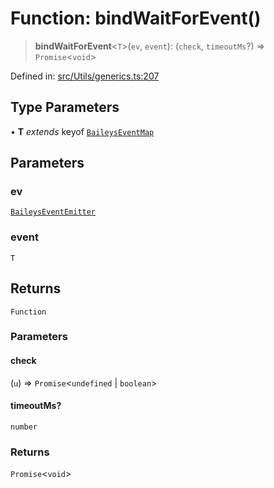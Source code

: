 # Function: bindWaitForEvent()

> **bindWaitForEvent**\<`T`\>(`ev`, `event`): (`check`, `timeoutMs`?) => `Promise`\<`void`\>

Defined in: [src/Utils/generics.ts:207](https://github.com/Fokusdotid/Baileys/blob/3623833a320f5e60f370ef835f3de341453290f5/src/Utils/generics.ts#L207)

## Type Parameters

• **T** *extends* keyof [`BaileysEventMap`](../type-aliases/BaileysEventMap.md)

## Parameters

### ev

[`BaileysEventEmitter`](../interfaces/BaileysEventEmitter.md)

### event

`T`

## Returns

`Function`

### Parameters

#### check

(`u`) => `Promise`\<`undefined` \| `boolean`\>

#### timeoutMs?

`number`

### Returns

`Promise`\<`void`\>
